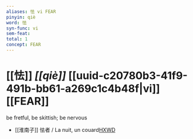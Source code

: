 ```yaml
---
aliases: 怯 vi FEAR
pinyin: qiè
word: 怯
syn-func: vi
sem-feat: 
total: 1
concept: FEAR 
---
```

# [[怯]] *[[qiè]]*  [[uuid-c20780b3-41f9-491b-bb61-a269c1c4b48f|vi]] [[FEAR]]
be fretful, be skittish; be nervous
 - [[淮南子]] 怯者 / La nuit, un couard[HXWD](https://hxwd.org/textview.html?location=KR3j0010_tls_013-32a.8)